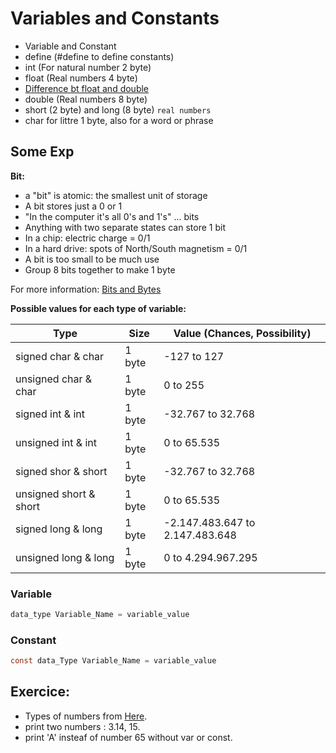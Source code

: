 # Variables and Constants
- Variable and Constant 
- define (#define to define constants)
- int (For natural number 2 byte)
- float (Real numbers 4 byte) 
- [Difference bt float and double](https://www.quora.com/What-is-the-difference-between-float-and-double-in-C-language-How-is-it-stored-in-the-memory)
- double (Real numbers 8 byte)
- short (2 byte) and long (8 byte) `real numbers`
- char for littre 1 byte, also for a word or phrase

## Some Exp

**Bit:**
- a "bit" is atomic: the smallest unit of storage
- A bit stores just a 0 or 1
- "In the computer it's all 0's and 1's" ... bits
- Anything with two separate states can store 1 bit
- In a chip: electric charge = 0/1
- In a hard drive: spots of North/South magnetism = 0/1
- A bit is too small to be much use
- Group 8 bits together to make 1 byte 

For more information: [Bits and Bytes](https://web.stanford.edu/class/cs101/bits-bytes.html)

**Possible values for each type of variable:**

|Type|Size|Value (Chances, Possibility)|
|-|-|-|
|signed char & char|1 byte|-127 to 127|
|unsigned char & char|1 byte|0 to 255|
|signed int & int|1 byte|-32.767 to 32.768|
|unsigned int & int|1 byte|0 to 65.535|
|signed shor & short|1 byte|-32.767 to 32.768|
|unsigned short & short|1 byte|0 to 65.535|
|signed long & long|1 byte|-2.147.483.647 to 2.147.483.648|
|unsigned long & long|1 byte|0 to 4.294.967.295|

### Variable

```c
data_type Variable_Name = variable_value
```

### Constant

```c
const data_Type Variable_Name = variable_value
```

## Exercice: 

- Types of numbers from [Here](https://www.learn-c.org/en/Variables_and_Types).
- print two numbers : 3.14, 15.
- print 'A' insteaf of number 65 without var or const.
